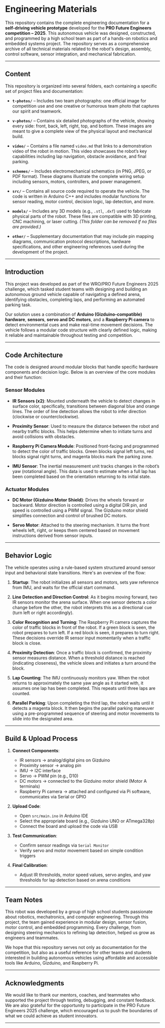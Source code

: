 # Engineering Materials

This repository contains the complete engineering documentation for a **self-driving vehicle prototype** developed for the **PRO Future Engineers competition – 2025**. This autonomous vehicle was designed, constructed, and programmed by a high school team as part of a hands-on robotics and embedded systems project. The repository serves as a comprehensive archive of all technical materials related to the robot's design, assembly, control software, sensor integration, and mechanical fabrication.

---

## Content

This repository is organized into several folders, each containing a specific set of project files and documentation:

- **`t-photos/`** – Includes two team photographs: one official image for competition use and one creative or humorous team photo that captures our spirit and teamwork.
  
- **`v-photos/`** – Contains six detailed photographs of the vehicle, showing every side: front, back, left, right, top, and bottom. These images are meant to give a complete view of the physical layout and mechanical build.

- **`video/`** – Contains a file named `video.md` that links to a demonstration video of the robot in motion. This video showcases the robot’s key capabilities including lap navigation, obstacle avoidance, and final parking.

- **`schemes/`** – Includes electromechanical schematics (in PNG, JPEG, or PDF format). These diagrams illustrate the complete wiring setup including sensors, motors, controllers, and power management.

- **`src/`** – Contains all source code required to operate the vehicle. The code is written in Arduino C++ and includes modular functions for sensor reading, motor control, decision logic, lap detection, and more.

- **`models/`** – Includes any 3D models (e.g., `.stl`, `.dxf`) used to fabricate physical parts of the robot. These files are compatible with 3D printing, CNC machining, or laser cutting. *(This folder can be removed if no files are provided.)*

- **`other/`** – Supplementary documentation that may include pin mapping diagrams, communication protocol descriptions, hardware specifications, and other engineering references used during the development of the project.

---

## Introduction

This project was developed as part of the WRO/PRO Future Engineers 2025 challenge, which tasked student teams with designing and building an autonomous ground vehicle capable of navigating a defined arena, identifying obstacles, completing laps, and performing an automated parking task.

Our solution uses a combination of **Arduino (Gizduino-compatible) hardware**, **sensors**, **servo and DC motors**, and a **Raspberry Pi camera** to detect environmental cues and make real-time movement decisions. The vehicle follows a modular code structure with clearly defined logic, making it reliable and maintainable throughout testing and competition.

---

## Code Architecture

The code is designed around modular blocks that handle specific hardware components and decision logic. Below is an overview of the core modules and their function:

### Sensor Modules

- **IR Sensors (x2)**: Mounted underneath the vehicle to detect changes in surface color, specifically, transitions between diagonal blue and orange lines. The order of line detection allows the robot to infer direction (clockwise or counterclockwise).
  
- **Proximity Sensor**: Used to measure the distance between the robot and nearby traffic blocks. This helps determine when to initiate turns and avoid collisions with obstacles.

- **Raspberry Pi Camera Module**: Positioned front-facing and programmed to detect the color of traffic blocks. Green blocks signal left turns, red blocks signal right turns, and magenta blocks mark the parking zone.

- **IMU Sensor**: The inertial measurement unit tracks changes in the robot’s yaw (rotational angle). This data is used to estimate when a full lap has been completed based on the orientation returning to its initial state.

### Actuator Modules

- **DC Motor (Gizduino Motor Shield)**: Drives the wheels forward or backward. Motor direction is controlled using a digital DIR pin, and speed is controlled using a PWM signal. The Gizduino motor shield simplifies connection and control of brushed DC motors.

- **Servo Motor**: Attached to the steering mechanism. It turns the front wheels left, right, or keeps them centered based on movement instructions derived from sensor inputs.

---

## Behavior Logic

The vehicle operates using a rule-based system structured around sensor input and behavioral state transitions. Here's an overview of the flow:

1. **Startup**: The robot initializes all sensors and motors, sets yaw reference from IMU, and waits for the official start command.

2. **Line Detection and Direction Control**: As it begins moving forward, two IR sensors monitor the arena surface. When one sensor detects a color change before the other, the robot interprets this as a directional cue (turn left or right accordingly).

3. **Color Recognition and Turning**: The Raspberry Pi camera captures the color of traffic blocks in front of the robot. If a green block is seen, the robot prepares to turn left. If a red block is seen, it prepares to turn right. These decisions override IR sensor input momentarily when a traffic block is close.

4. **Proximity Detection**: Once a traffic block is confirmed, the proximity sensor measures distance. When a threshold distance is reached (indicating closeness), the vehicle slows and initiates a turn around the block.

5. **Lap Counting**: The IMU continuously monitors yaw. When the robot returns to approximately the same yaw angle as it started with, it assumes one lap has been completed. This repeats until three laps are counted.

6. **Parallel Parking**: Upon completing the third lap, the robot waits until it detects a magenta block. It then begins the parallel parking maneuver using a pre-programmed sequence of steering and motor movements to slide into the designated area.

---

## Build & Upload Process

1. **Connect Components**:
   - IR sensors → analog/digital pins on Gizduino
   - Proximity sensor → analog pin
   - IMU → I2C interface
   - Servo → PWM pin (e.g., D10)
   - DC motors → connected to the Gizduino motor shield (Motor A terminals)
   - Raspberry Pi camera → attached and configured via Pi software, communicates via Serial or GPIO

2. **Upload Code**:
   - Open `src/main.ino` in Arduino IDE
   - Select the appropriate board (e.g., Gizduino UNO or ATmega328p)
   - Connect the board and upload the code via USB

3. **Test Communication**:
   - Confirm sensor readings via `Serial Monitor`
   - Verify servo and motor movement based on simple condition triggers

4. **Final Calibration**:
   - Adjust IR thresholds, motor speed values, servo angles, and yaw thresholds for lap detection based on arena conditions

---

## Team Notes

This robot was developed by a group of high school students passionate about robotics, mechatronics, and computer engineering. Through this project, the team gained experience in modular design, sensor fusion, motor control, and embedded programming. Every challenge, from designing steering mechanics to refining lap detection, helped us grow as engineers and teammates.

We hope that this repository serves not only as documentation for the competition, but also as a useful reference for other teams and students interested in building autonomous vehicles using affordable and accessible tools like Arduino, Gizduino, and Raspberry Pi.

---

## Acknowledgments

We would like to thank our mentors, coaches, and teammates who supported the project through testing, debugging, and constant feedback. We are also grateful for the opportunity to participate in the PRO Future Engineers 2025 challenge, which encouraged us to push the boundaries of what we could achieve as student innovators.

---
